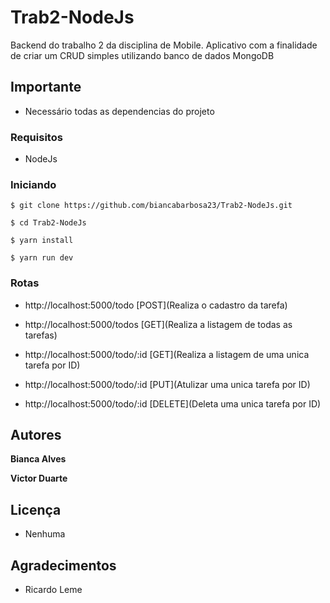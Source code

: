 # Trab2-NodeJs
Backend do trabalho 2 da disciplina de Mobile.
Aplicativo com a finalidade de criar um CRUD simples utilizando banco de dados MongoDB

## Importante

- Necessário todas as dependencias do projeto

### Requisitos

 - NodeJs

 
### Iniciando 
```
$ git clone https://github.com/biancabarbosa23/Trab2-NodeJs.git
```
```
$ cd Trab2-NodeJs
```
```
$ yarn install
```
```
$ yarn run dev
```


### Rotas

- http://localhost:5000/todo [POST](Realiza o cadastro da tarefa)

- http://localhost:5000/todos [GET](Realiza a listagem de todas as tarefas)

- http://localhost:5000/todo/:id [GET](Realiza a listagem de uma unica tarefa por ID)
 
- http://localhost:5000/todo/:id [PUT](Atulizar uma unica tarefa por ID)

- http://localhost:5000/todo/:id [DELETE](Deleta uma unica tarefa por ID)


## Autores

**Bianca Alves**

**Victor Duarte**

## Licença
 
 - Nenhuma

## Agradecimentos

* Ricardo Leme
